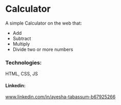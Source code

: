 # Calculator
A simple Calculator on the web that:
 - Add 
 - Subtract
 - Multiply
 - Divide
two or more numbers
### Technologies: 
HTML, CSS, JS

#### Linkedin: 
www.linkedin.com/in/ayesha-tabassum-b67925266
